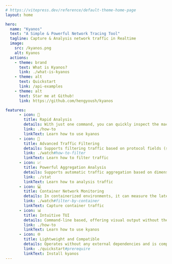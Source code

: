 ```yaml
---
# https://vitepress.dev/reference/default-theme-home-page
layout: home

hero:
  name: "Kyanos"
  text: "A Simple & Powerful Network Tracing Tool"
  tagline: Capture & Analysis network traffic in Realtime
  image:
    src: /kyanos.png
    alt: Kyanos
  actions:
    - theme: brand
      text: What is Kyanos?
      link: ./what-is-kyanos
    - theme: alt
      text: Quickstart
      link: /api-examples
    - theme: alt
      text: Star me at Github!
      link: https://github.com/hengyoush/kyanos

features:
      - icon: 🚀
        title: Rapid Analysis
        details: With just one command, you can quickly inspect the machine's network issues, including the network latency and data transfer sizes of L7 protocol like HTTP, MySQL and Redis.
        link: ./how-to
        linkText: Learn how to use kyanos
      - icon: 🎯️
        title: Advanced Traffic Filtering
        details: Supports filtering traffic based on protocol fields (such as HTTP Path or Redis Command), process PID, container ID, and K8s Pod names.
        link: ./watch#how-to-filter
        linkText: Learn how to filter traffic
      - icon: 📈️
        title: Powerful Aggregation Analysis
        details: Supports automatic traffic aggregation based on dimensions such as remote IP, protocol, etc., to quickly obtain specific information, such as the latency of certain HTTP paths from specific IPs.
        link: ./stat
        linkText: Learn how to analysis traffic
      - icon: 💻️
        title: Container Network Monitoring
        details: In containerized environments, it can measure the latency of packets from the container's network interface to the host's.
        link: ./watch#filter-by-container
        linkText: Capture container traffic
      - icon: 📊️
        title: Intuitive TUI
        details: Command-line based, offering visual output without the need for complex file downloads and analysis steps like tcpdump.
        link: ./how-to
        linkText: Learn how to use kyanos
      - icon: 🌐️
        title: Lightweight and Compatible
        details: Operates without any external dependencies and is compatible with kernel versions from 3.10 to the latest
        link: ./quickstart#prerequire
        linkText: Install kyanos
---
```


